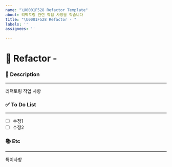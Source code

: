 ```yaml
---
name: "\U0001F528 Refactor Template"
about: 리팩토링 관련 작업 사항을 적습니다
title: "\U0001F528 Refactor - "
labels: ''
assignees: ''

---
```


# 🔨 Refactor - <!--{ 작업 내용 }-->
<!-- 위 작업내용 주석에 어떤 오류인지 적어주세요-->

### 📝 Description

---
<!-- 어떤 리팩토링 작업을 했는지 적어주세요 -->
리팩토링 작업 사항

### ✅ To Do List 

---
<!-- 아래에 수정 사항을 적어주세요 PR 날릴 때 모두 체크되어야함 -->
- [ ] 수정1
- [ ] 수정2

### 📚 Etc

---
<!-- 작업 중 특이사항이 생기면 적어주세요 -->
특이사항
